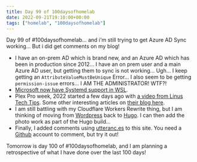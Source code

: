 ```yaml
---
title: Day 99 of 100daysofhomelab
date: 2022-09-21T19:10:00+00:00
tags: ["homelab", "100daysofhomelab"]
---
```

Day 99 of #100daysofhomelab... and i'm still trying to get Azure AD Sync working... But i did get comments on my blog!

* I have an on-prem AD which is brand new, and an Azure AD which has been in production since 2012... I have an on prem user and a main Azure AD user, but getting them to sync is not working... Ugh... I keep getting an `AttributeValueMustBeUnique` Error... I also seem to be getting `permission-issue` errors... I AM THE ADMINISTRATOR! WTF?!
* [Microsoft now have Systemd support in WSL](https://devblogs.microsoft.com/commandline/systemd-support-is-now-available-in-wsl/).
* Plex Pro week, 2022 started a few days ago with [a video from Linus Tech Tips](https://www.plex.tv/blog/pro-week-day-1-linus/). Some other interesting articles on [their blog here](https://www.plex.tv/blog/).
* I am still battling with my Cloudflare Workers Rewrite thing, but I am thinking of moving from [Wordpress](http://wordpress.org/) back to [Hugo](https://gohugo.io/). I can then add the photo work as part of the Hugo build...
* Finally, I added comments using [utteranc.es](https://utteranc.es/) to this site. You need a [Github](https://github.com) account to comment, but try it out!

Tomorrow is day 100 of #100daysofhomelab, and I am planning a retrospective of what I have done over the last 100 days!
